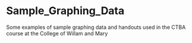 # Sample_Graphing_Data
Some examples of sample graphing data and handouts used in the CTBA course at the College of Willam and Mary
